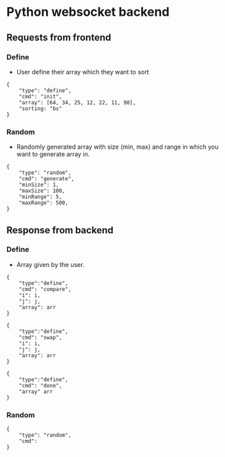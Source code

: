 # Python websocket backend

## Requests from frontend
### Define
- User define their array which they want to sort
```
{
    "type": "define",
    "cmd": "init",
    "array": [64, 34, 25, 12, 22, 11, 90],
    "sorting: "bs"
}
```

### Random
- Randomly generated array with size (min, max) and range in which you want to generate array in.
```
{
    "type": "random",
    "cmd": "generate",
    "minSize": 1,
    "maxSize": 100,
    "minRange": 5,
    "maxRange": 500,
}
```

## Response from backend
### Define
- Array given by the user.
```
{
    "type":"define",
    "cmd": "compare",
    "i": i,
    "j": j,
    "array": arr
}
```
```
{
    "type":"define",
    "cmd": "swap",
    "i": i,
    "j": j,
    "array": arr
}
```

```
{
    "type":"define",
    "cmd": "done",
    "array" arr
}
```

### Random
```
{
    "type": "random",
    "cmd": 
}
```